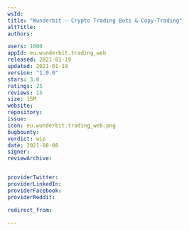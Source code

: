 ```yaml
---
wsId: 
title: "Wunderbit — Crypto Trading Bots & Copy-Trading"
altTitle: 
authors:

users: 1000
appId: eu.wunderbit.trading_web
released: 2021-01-19
updated: 2021-01-19
version: "1.0.0"
stars: 3.0
ratings: 25
reviews: 15
size: 15M
website: 
repository: 
issue: 
icon: eu.wunderbit.trading_web.png
bugbounty: 
verdict: wip
date: 2021-08-08
signer: 
reviewArchive:


providerTwitter: 
providerLinkedIn: 
providerFacebook: 
providerReddit: 

redirect_from:

---
```



